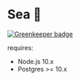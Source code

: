 # Sea :ocean:

[![Greenkeeper badge](https://badges.greenkeeper.io/rinsuki/sea.svg)](https://greenkeeper.io/)

requires:

-   Node.js 10.x
-   Postgres >= 10.x
